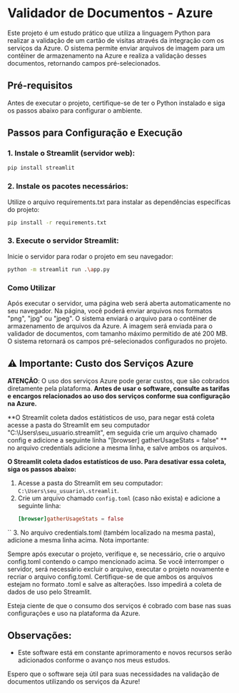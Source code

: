 # Validador de Documentos - Azure

Este projeto é um estudo prático que utiliza a linguagem Python para realizar a validação de um cartão de visitas através da integração com os serviços da Azure. O sistema permite enviar arquivos de imagem para um contêiner de armazenamento na Azure e realiza a validação desses documentos, retornando campos pré-selecionados.

## Pré-requisitos

Antes de executar o projeto, certifique-se de ter o Python instalado e siga os passos abaixo para configurar o ambiente.

## Passos para Configuração e Execução

### 1. Instale o Streamlit (servidor web):

```bash
pip install streamlit
```
### 2. Instale os pacotes necessários:
Utilize o arquivo requirements.txt para instalar as dependências específicas do projeto:

```bash
pip install -r requirements.txt
```

### 3. Execute o servidor Streamlit:
Inicie o servidor para rodar o projeto em seu navegador:

```bash
python -m streamlit run .\app.py
```

### Como Utilizar
Após executar o servidor, uma página web será aberta automaticamente no seu navegador.
Na página, você poderá enviar arquivos nos formatos "png", "jpg" ou "jpeg".
O sistema enviará o arquivo para o contêiner de armazenamento de arquivos da Azure.
A imagem será enviada para o validador de documentos, com tamanho máximo permitido de até 200 MB.
O sistema retornará os campos pré-selecionados configurados no projeto.

## ⚠️ **Importante**: Custo dos Serviços Azure

**ATENÇÃO**: O uso dos serviços Azure pode gerar custos, que são cobrados diretamente pela plataforma. **Antes de usar o software, consulte as tarifas e encargos relacionados ao uso dos serviços conforme sua configuração na Azure.**

**O Streamlit coleta dados estátisticos de uso, para negar está coleta acesse a pasta do Streamlit em seu computador "C:\Users\seu_usuario\.streamlit", em seguida crie um arquivo chamado config e adicione a seguinte linha "[browser] gatherUsageStats = false" ** no arquivo credentials adicione a mesma linha, e salve ambos os arquivos. 

**O Streamlit coleta dados estatísticos de uso. Para desativar essa coleta, siga os passos abaixo:**

1. Acesse a pasta do Streamlit em seu computador: `C:\Users\seu_usuario\.streamlit`.
2. Crie um arquivo chamado `config.toml` (caso não exista) e adicione a seguinte linha:
   ```toml
   [browser]gatherUsageStats = false
  ``
3. No arquivo credentials.toml (também localizado na mesma pasta), adicione a mesma linha acima.
Nota importante:

Sempre após executar o projeto, verifique e, se necessário, crie o arquivo config.toml contendo o campo mencionado acima.
Se você interromper o servidor, será necessário excluir o arquivo, executar o projeto novamente e recriar o arquivo config.toml.
Certifique-se de que ambos os arquivos estejam no formato .toml e salve as alterações. Isso impedirá a coleta de dados de uso pelo Streamlit.

Esteja ciente de que o consumo dos serviços é cobrado com base nas suas configurações e uso na plataforma da Azure.

## Observações:
- Este software está em constante aprimoramento e novos recursos serão adicionados conforme o avanço nos meus estudos.

Espero que o software seja útil para suas necessidades na validação de documentos utilizando os serviços da Azure!
